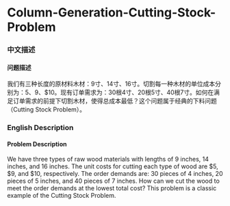# Column-Generation-Cutting-Stock-Problem

### 中文描述

#### 问题描述
我们有三种长度的原材料木材：9寸、14寸、16寸。切割每一种木材的单位成本分别为：$5、$9、$10。现有订单需求为：30根4寸、20根5寸、40根7寸。如何在满足订单需求的前提下切割木材，使得总成本最低？这个问题属于经典的下料问题（Cutting Stock Problem）。

### English Description

#### Problem Description
We have three types of raw wood materials with lengths of 9 inches, 14 inches, and 16 inches. The unit costs for cutting each type of wood are $5, $9, and $10, respectively. The order demands are: 30 pieces of 4 inches, 20 pieces of 5 inches, and 40 pieces of 7 inches. How can we cut the wood to meet the order demands at the lowest total cost? This problem is a classic example of the Cutting Stock Problem.
